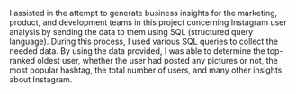 I assisted in the attempt to generate business insights for the marketing, product, and
development teams in this project concerning Instagram user analysis by sending the data to
them using SQL (structured query language). During this process, I used various SQL queries
to collect the needed data. By using the data provided, I was able to determine the top-ranked
oldest user, whether the user had posted any pictures or not, the most popular hashtag, the total
number of users, and many other insights about Instagram.

